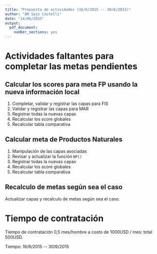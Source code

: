 ```yaml
---
title: "Propuesta de actividades (16/6/2015 -- 30/6/2015)"
author: "AM Sajo Castelli"
date: "14/06/2015"
output:
  pdf_document:
    number_sections: yes
---
```

# Actividades faltantes para completar las metas pendientes

## Calcular los scores para meta FP usando la nueva información local
  1. Completar, validar y registrar las capas para FIS 
  2. Validar y registrar las capas para MAR
  3. Registrar todas la nuevas capas
  4. Recalcular los score globales
  5. Recalcular tabla comparativa

## Calcular meta  de Productos Naturales
  1. Manipulación de las capas asociadas 
  2. Revisar y actualizar la función `NP()`
  3. Registrar todas la nuevas capas
  4. Recalcular los score globales
  5. Recalcular tabla comparativa

## Recalculo de metas según sea el caso

Actualizar capas y recalculo de metas según sea el caso.


# Tiempo de contratación

 Tiempo de contratación 0,5 mes/hombre a costo de 1000USD / mes: total 500USD.
 
 Tiempo: 16/6/2015 -- 30/6/2015